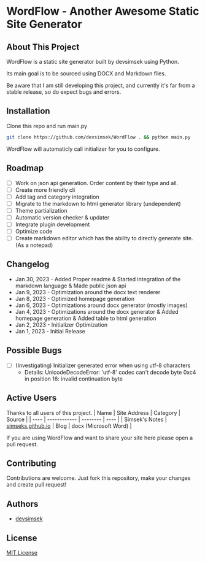 # WordFlow - Another Awesome Static Site Generator

## About This Project

WordFlow is a static site generator built by devsimsek using Python.

Its main goal is to be sourced using DOCX and Markdown files.

Be aware that I am still developing this project, and currently it's far from a stable release, so do expect bugs and
errors.

## Installation

Clone this repo and run main.py

```sh
git clone https://github.com/devsimsek/WordFlow . && python main.py
```

WordFlow will automaticly call initializer for you to configure.

## Roadmap

* [ ] Work on json api generation. Order content by their type and all.
* [ ] Create more friendly cli
* [ ] Add tag and category integration
* [ ] Migrate to the markdown to html generator library (undependent)
* [ ] Theme partialization
* [ ] Automatic version checker & updater
* [ ] Integrate plugin development
* [ ] Optimize code
* [ ] Create markdown editor which has the ability to directly generate site. (As a notepad)

## Changelog

* Jan 30, 2023 - Added Proper readme & Started integration of the markdown language & Made public json api
* Jan 9, 2023 - Optimization around the docx text renderer
* Jan 8, 2023 - Optimized homepage generation
* Jan 6, 2023 - Optimizations around docx generator (mostly images)
* Jan 4, 2023 - Optimizations around the docx generator & Added homepage generation & Added table to html generation
* Jan 2, 2023 - Initializer Optimization
* Jan 1, 2023 - Initial Release

## Possible Bugs

- [ ] (Investigating) Initializer generated error when using utf-8 characters
    - Details: UnicodeDecodeError: 'utf-8' codec can't decode byte 0xc4 in position 16: invalid continuation byte

## Active Users

Thanks to all users of this project.
| Name | Site Address | Category | Source |
| ---- | ------------ | -------- | ---- |
| Simsek's Notes | [simseks.github.io](https://simseks.github.io) | Blog | docx (Microsoft Word) |

If you are using WordFlow and want to share your site here please open a pull request.

## Contributing

Contributions are welcome. Just fork this repository, make your changes and create pull request!

## Authors

- [devsimsek](https://beta.smsk.me)

## License

[MIT License](https://devsimsek.mit-license.org)